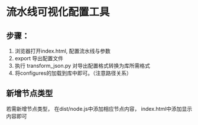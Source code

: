 # 流水线可视化配置工具


## 步骤：

1. 浏览器打开index.html, 配置流水线与参数
2. export 导出配置文件
3. 执行 transform_json.py 对导出配置格式转换为库所需格式
4. 将configures的加载到库中即可。（注意路径关系）


## 新增节点类型

若需新增节点类型， 在dist/node.js中添加相应节点内容， index.html中添加显示内容即可
